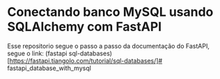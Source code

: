 # Conectando banco MySQL usando SQLAlchemy com FastAPI
Esse repositorio segue o passo a passo da documentação do FastAPI, segue o link: (fastapi sql-databases)[https://fastapi.tiangolo.com/tutorial/sql-databases/]# fastapi_database_with_mysql
